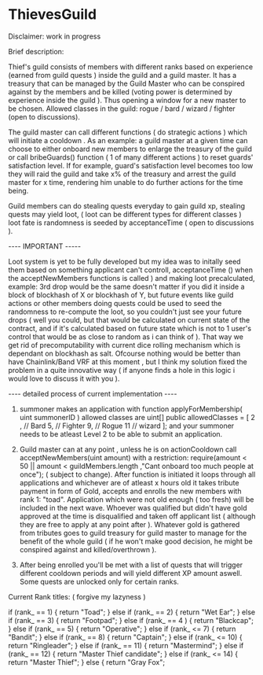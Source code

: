 # ThievesGuild
Disclaimer: work in progress

Brief description:

Thief's guild consists of members with different ranks based on experience (earned from guild quests ) inside the guild and a guild master. It has a treasury that can be managed by the Guild Master who can be conspired against by the members and be killed (voting power is determined by experience inside the guild ). Thus opening a window for a new master to be chosen. Allowed classes in the guild: rogue / bard / wizard / fighter (open to discussions).

The guild master can call different functions ( do strategic actions ) which will initiate a cooldown . As an example: a guild master at a given time can choose to either onboard new members to enlarge the treasury of the guild or call bribeGuards() function ( 1 of many different actions ) to reset guards' satisfaction level. If for example, guard's satisfaction level becomes too low they will raid the guild and take x% of the treasury and arrest the guild master for x time, rendering him unable to do further actions for the time being.

Guild members can do stealing quests everyday to gain guild xp, stealing quests may yield loot, ( loot can be different types for different classes ) loot fate is randomness is seeded by acceptanceTime ( open to discussions ).

---- IMPORTANT -----

Loot system is yet to be fully developed but my idea was to initally seed them based on something applicant can't controll, acceptanceTime () when the acceptNewMembers functions is called ) and making loot precalculated, example: 3rd drop would be the same doesn't matter if you did it inside a block of blockhash of X or blockhash of Y, but future events like guild actions or other members doing quests could be used to seed the randomness to re-compute the loot, so you couldn't just see your future drops ( well you could, but that would be calculated on current state of the contract, and if it's calculated based on future state which is not to 1 user's control that would be as close to random as i can think of ). That way we get rid of precomputability with current dice rolling mechanism which is dependant on blockhash as salt. Ofcourse nothing would be better than have Chainlink/Band VRF at this moment , but I think my solution fixed the problem in a quite innovative way ( if anyone finds a hole in this logic i would love to discuss it with you ).


---- detailed process of current implementation ----

1) summoner makes an application with function applyForMembership( uint summonerID )
allowed classes are
  uint[] public allowedClasses = [
    2 , // Bard
    5, // Fighter
    9, // Rogue
    11 // wizard
  ];
and your summoner needs to be atleast Level 2 to be able to submit an application.

2) Guild master can at any point , unless he is on actionCooldown call acceptNewMembers(uint amount) with a restriction: require(amount < 50 || amount < guildMembers.length ,"Cant onboard too much people at once"); ( subject to change). After function is initiated it loops through all applications and whichever are of atleast x hours old it takes tribute payment in form of Gold, accepts and enrolls the new members with rank 1: "toad". Application which were not old enough ( too fresh) will be included in the next wave. Whoever was qualified but didn't have gold approved at the time is disqualified and taken off applicant list ( although they are free to apply at any point after ). Whatever gold is gathered from tributes goes to guild treasury for guild master to manage for the benefit of the whole guild ( if he won't make good decision, he might be conspired against and killed/overthrown ).

3) After being enrolled you'll be met with a list of quests that will trigger different cooldown periods and will yield different XP amount aswell. Some quests are unlocked only for certain ranks.



Current Rank titles: ( forgive my lazyness )

if (rank_ == 1) {
    return "Toad";
} else if (rank_ == 2) {
    return "Wet Ear";
} else if (rank_ == 3) {
    return "Footpad";
} else if (rank_ == 4 ) {
    return "Blackcap";
} else if (rank_ == 5) {
    return "Operative";
} else if (rank_ <= 7) {
    return "Bandit";
} else if (rank_ == 8) {
    return "Captain";
} else if (rank_ <= 10) {
    return "Ringleader";
} else if (rank_ == 11) {
    return "Mastermind";
} else if (rank_ == 12) {
    return "Master Thief candidate";
} else if (rank_ <= 14) {
    return "Master Thief";
} else {
    return "Gray Fox";
